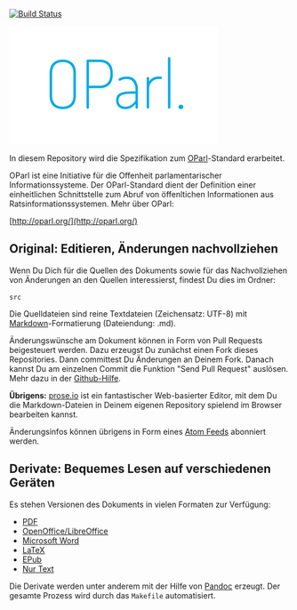 [![Build Status](https://travis-ci.org/OParl/spec.svg)](https://travis-ci.org/OParl/spec)

![OParl Wortmarke](https://raw.githubusercontent.com/OParl/brand/master/wortmarke/oparl-wortmarke-rgb-m.png)

In diesem Repository wird die Spezifikation zum [OParl](http://oparl.org/)-Standard erarbeitet.

OParl ist eine Initiative für die Offenheit parlamentarischer Informationssysteme. Der
OParl-Standard dient der Definition einer einheitlichen Schnittstelle zum Abruf von
öffenltichen Informationen aus Ratsinformationssystemen. Mehr über OParl:

  [http://oparl.org/](http://oparl.org/)


Original: Editieren, Änderungen nachvollziehen
----------------------------------------------

Wenn Du Dich für die Quellen des Dokuments sowie für das Nachvollziehen von Änderungen an den Quellen interessierst, findest Du dies im Ordner:

    src

Die Quelldateien sind reine Textdateien (Zeichensatz: UTF-8) mit [Markdown](http://daringfireball.net/projects/markdown/)-Formatierung (Dateiendung: .md).

Änderungswünsche am Dokument können in Form von Pull Requests beigesteuert werden. Dazu erzeugst Du zunächst einen Fork dieses Repositories. Dann committest Du Änderungen an Deinem Fork. Danach kannst Du am einzelnen Commit die Funktion "Send Pull Request" auslösen. Mehr dazu in der [Github-Hilfe](https://help.github.com/articles/using-pull-requests).

**Übrigens:** [prose.io](http://prose.io/) ist ein fantastischer Web-basierter Editor, mit dem Du die Markdown-Dateien in Deinem eigenen Repository spielend im Browser bearbeiten kannst.

Änderungsinfos können übrigens in Form eines [Atom Feeds](https://github.com/OParl/specs/commits/master.atom) abonniert werden.

Derivate: Bequemes Lesen auf verschiedenen Geräten
--------------------------------------------------

Es stehen Versionen des Dokuments in vielen Formaten zur Verfügung:

* [PDF](http://spec.oparl.org/downloads/latest.pdf)
* [OpenOffice/LibreOffice](http://spec.oparl.org/downloads/latest.odt)
* [Microsoft Word](http://spec.oparl.org/downloads/latest.docx)
* [LaTeX](http://spec.oparl.org/downloads/latest.tex)
* [EPub](http://spec.oparl.org/downloads/latest.epub)
* [Nur Text](http://spec.oparl.org/downloads/latest.txt)

Die Derivate werden unter anderem mit der Hilfe von [Pandoc](http://johnmacfarlane.net/pandoc/)
erzeugt. Der gesamte Prozess wird durch das `Makefile` automatisiert.

